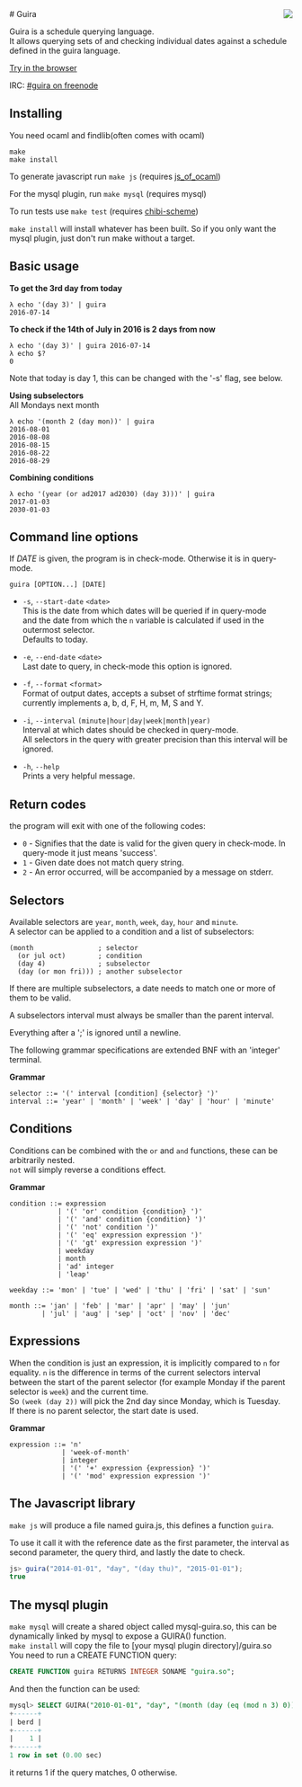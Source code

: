 <img align="right" src="https://sir-murray.github.io/guira/guira.svg">
# Guira

Guira is a schedule querying language.  
It allows querying sets of and checking individual dates against a schedule
defined in the guira language.

[Try in the browser](https://sir-murray.github.com/guira)

IRC: [#guira on freenode](http://webchat.freenode.net/?channels=guira&uio=OT10cnVlJjExPTI5Nwd8)

## Installing
You need ocaml and findlib(often comes with ocaml)
```
make
make install
```

To generate javascript run `make js`
(requires [js_of_ocaml](http://ocsigen.org/js_of_ocaml))

For the mysql plugin, run `make mysql` (requires mysql)

To run tests use `make test`
(requires [chibi-scheme](https://github.com/ashinn/chibi-scheme))

`make install` will install whatever has been built. So if you only want
the mysql plugin, just don't run make without a target.

## Basic usage

**To get the 3rd day from today**
```
λ echo '(day 3)' | guira
2016-07-14
```

**To check if the 14th of July in 2016 is 2 days from now**
```
λ echo '(day 3)' | guira 2016-07-14
λ echo $?
0
```
Note that today is day 1, this can be changed with the '-s' flag, see below.

**Using subselectors**  
All Mondays next month
```
λ echo '(month 2 (day mon))' | guira
2016-08-01
2016-08-08
2016-08-15
2016-08-22
2016-08-29
```

**Combining conditions**
```
λ echo '(year (or ad2017 ad2030) (day 3)))' | guira
2017-01-03
2030-01-03
```

## Command line options

If _DATE_ is given, the program is in check-mode.
Otherwise it is in query-mode.

`guira [OPTION...] [DATE]`

 * `-s`,  `--start-date` `<date>`  
   This is the date from which dates will be queried if in query-mode  
   and the date from which the `n` variable is calculated if used in the
   outermost selector.  
   Defaults to today.

 * `-e`, `--end-date` `<date>`  
   Last date to query, in check-mode this option is ignored.

 * `-f`, `--format` `<format>`  
   Format of output dates, accepts a subset of strftime format strings;  
   currently implements a, b, d, F, H, m, M, S and Y.

 * `-i`, `--interval` `(minute|hour|day|week|month|year)`  
   Interval at which dates should be checked in query-mode.  
   All selectors in the query with greater precision than this interval
   will be ignored.

 * `-h`, `--help`  
   Prints a very helpful message.

## Return codes
the program will exit with one of the following codes:

 * `0` - Signifies that the date is valid for the given query in check-mode.
         In query-mode it just means 'success'.
 * `1` - Given date does not match query string.
 * `2` - An error occurred, will be accompanied by a message on stderr.

## Selectors
Available selectors are `year`, `month`, `week`, `day`, `hour` and `minute`.  
A selector can be applied to a condition and a list of subselectors:
```
(month                ; selector
  (or jul oct)        ; condition
  (day 4)             ; subselector
  (day (or mon fri))) ; another subselector
```

If there are multiple subselectors, a date needs to match one or more of
them to be valid.

A subselectors interval must always be smaller than the parent interval.

Everything after a ';' is ignored until a newline.

The following grammar specifications are extended BNF with
an 'integer' terminal.

**Grammar**
```
selector ::= '(' interval [condition] {selector} ')'
interval ::= 'year' | 'month' | 'week' | 'day' | 'hour' | 'minute'
```

## Conditions
Conditions can be combined with the `or` and `and` functions, these
can be arbitrarily nested.  
`not` will simply reverse a conditions effect.  

**Grammar**
```
condition ::= expression
            | '(' 'or' condition {condition} ')'
            | '(' 'and' condition {condition} ')'
            | '(' 'not' condition ')'
            | '(' 'eq' expression expression ')'
            | '(' 'gt' expression expression ')'
            | weekday
            | month
            | 'ad' integer
            | 'leap'

weekday ::= 'mon' | 'tue' | 'wed' | 'thu' | 'fri' | 'sat' | 'sun'

month ::= 'jan' | 'feb' | 'mar' | 'apr' | 'may' | 'jun'
        | 'jul' | 'aug' | 'sep' | 'oct' | 'nov' | 'dec'
```

## Expressions
When the condition is just an expression, it is implicitly compared to `n`
for equality.
`n` is the difference in terms of the current selectors interval
between the start of the parent selector
(for example Monday if the parent selector is `week`)
and the current time.  
So `(week (day 2))` will pick the 2nd day since Monday, which is
Tuesday.  
If there is no parent selector, the start date is used.

**Grammar**
```
expression ::= 'n'
             | 'week-of-month'
             | integer
             | '(' '+' expression {expression} ')'
             | '(' 'mod' expression expression ')'
```

## The Javascript library
`make js` will produce a file named guira.js, this defines a function `guira`.

To use it call it with the reference date as the first parameter, the interval
as second parameter, the query third, and lastly the date to check.
```js
js> guira("2014-01-01", "day", "(day thu)", "2015-01-01");
true
```

## The mysql plugin
`make mysql` will create a shared object called mysql-guira.so, this can be
dynamically linked by mysql to expose a GUIRA() function.  
`make install` will copy the file to [your mysql plugin directory]/guira.so  
You need to run a CREATE FUNCTION query:
```SQL
CREATE FUNCTION guira RETURNS INTEGER SONAME "guira.so";
```
And then the function can be used:
```SQL
mysql> SELECT GUIRA("2010-01-01", "day", "(month (day (eq (mod n 3) 0)))", "2015-04-15") AS berd;
+------+
| berd |
+------+
|    1 |
+------+
1 row in set (0.00 sec)
```
it returns 1 if the query matches, 0 otherwise.
